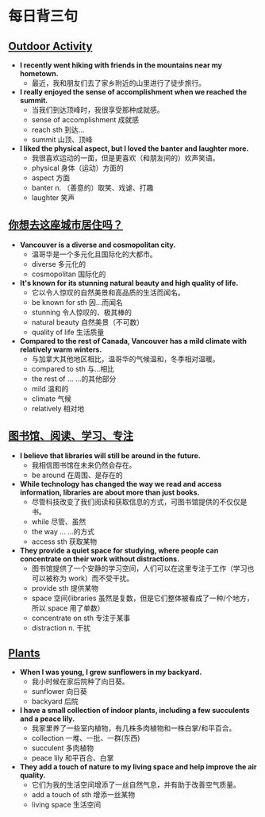 # 每日背三句

## [Outdoor Activity](https://mp.weixin.qq.com/s/D4AkpRs8-pzhDkLCOtTZSw)

- **I recently went hiking with friends in the mountains near my hometown.**
    - 最近，我和朋友们去了家乡附近的山里进行了徒步旅行。
- **I really enjoyed the sense of accomplishment when we reached the summit.**
    - 当我们到达顶峰时，我很享受那种成就感。
    - sense of accomplishment 成就感
    - reach sth 到达...
    - summit 山顶、顶峰
- **I liked the physical aspect, but I loved the banter and laughter more.**
    - 我很喜欢运动的一面，但是更喜欢（和朋友间的）欢声笑语。
    - physical 身体（运动）方面的
    - aspect 方面
    - banter n. （善意的）取笑、戏谑、打趣
    - laughter 笑声

## [你想去这座城市居住吗？](https://mp.weixin.qq.com/s/GTM_lStRq7Zd1OGzTdVZmw)

- **Vancouver is a diverse and cosmopolitan city.**
    - 温哥华是一个多元化且国际化的大都市。
    - diverse 多元化的
    - cosmopolitan 国际化的
- **It's known for its stunning natural beauty and high quality of life.**
    - 它以令人惊叹的自然美景和高品质的生活而闻名。
    - be known for sth 因...而闻名
    - stunning 令人惊叹的、极其棒的
    - natural beauty 自然美景（不可数）
    - quality of life 生活质量
- **Compared to the rest of Canada, Vancouver has a mild climate with relatively warm winters.**
    - 与加拿大其他地区相比，温哥华的气候温和，冬季相对温暖。
    - compared to sth 与...相比
    - the rest of ... ...的其他部分
    - mild 温和的
    - climate 气候
    - relatively 相对地

## [图书馆、阅读、学习、专注](https://mp.weixin.qq.com/s/XDfiAJ1c940eW3P91v48RA)

- **I believe that libraries will still be around in the future.**
    - 我相信图书馆在未来仍然会存在。
    - be around 在周围、是存在的
- **While technology has changed the way we read and access information, libraries are about more than just books.**
    - 尽管科技改变了我们阅读和获取信息的方式，可图书馆提供的不仅仅是书。
    - while 尽管、虽然
    - the way ... ...的方式
    - access sth 获取某物
- **They provide a quiet space for studying, where people can concentrate on their work without distractions.**
    - 图书馆提供了一个安静的学习空间，人们可以在这里专注于工作（学习也可以被称为 work）而不受干扰。
    - provide sth 提供某物
    - space 空间(libraries 虽然是复数，但是它们整体被看成了一种/个地方，所以 space 用了单数）
    - concentrate on sth 专注于某事
    - distraction n. 干扰

## [Plants](https://mp.weixin.qq.com/s/2PHfgDbA4LBFWWr99IJAJA)

- **When I was young, I grew sunflowers in my backyard.**
    - 我小时候在家后院种了向日葵。
    - sunflower 向日葵
    - backyard 后院
- **I have a small collection of indoor plants, including a few succulents and a peace lily.**
    - 我家里养了一些室内植物，有几株多肉植物和一株白掌/和平百合。
    - collection 一堆、一批、一群(东西)
    - succulent 多肉植物
    - peace lily 和平百合、白掌
- **They add a touch of nature to my living space and help improve the air quality.**
    - 它们为我的生活空间增添了一丝自然气息，并有助于改善空气质量。
    - add a touch of sth 增添一丝某物
    - living space 生活空间
